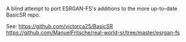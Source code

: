 A blind attempt to port ESRGAN-FS's additions to the more up-to-date BasicSR repo.

See: 
https://github.com/victorca25/BasicSR
https://github.com/ManuelFritsche/real-world-sr/tree/master/esrgan-fs